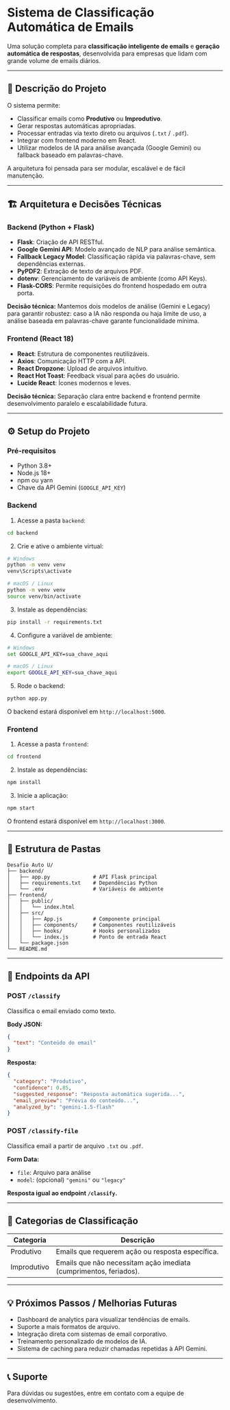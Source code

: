 # Sistema de Classificação Automática de Emails

Uma solução completa para **classificação inteligente de emails** e **geração automática de respostas**, desenvolvida para empresas que lidam com grande volume de emails diários.

---

## 📝 Descrição do Projeto

O sistema permite:

- Classificar emails como **Produtivo** ou **Improdutivo**.
- Gerar respostas automáticas apropriadas.
- Processar entradas via texto direto ou arquivos (`.txt` / `.pdf`).
- Integrar com frontend moderno em React.
- Utilizar modelos de IA para análise avançada (Google Gemini) ou fallback baseado em palavras-chave.

A arquitetura foi pensada para ser modular, escalável e de fácil manutenção.

---

## 🏗 Arquitetura e Decisões Técnicas

### Backend (Python + Flask)

- **Flask**: Criação de API RESTful.
- **Google Gemini API**: Modelo avançado de NLP para análise semântica.
- **Fallback Legacy Model**: Classificação rápida via palavras-chave, sem dependências externas.
- **PyPDF2**: Extração de texto de arquivos PDF.
- **dotenv**: Gerenciamento de variáveis de ambiente (como API Keys).
- **Flask-CORS**: Permite requisições do frontend hospedado em outra porta.

**Decisão técnica:**
Mantemos dois modelos de análise (Gemini e Legacy) para garantir robustez: caso a IA não responda ou haja limite de uso, a análise baseada em palavras-chave garante funcionalidade mínima.

### Frontend (React 18)

- **React**: Estrutura de componentes reutilizáveis.
- **Axios**: Comunicação HTTP com a API.
- **React Dropzone**: Upload de arquivos intuitivo.
- **React Hot Toast**: Feedback visual para ações do usuário.
- **Lucide React**: Ícones modernos e leves.

**Decisão técnica:**
Separação clara entre backend e frontend permite desenvolvimento paralelo e escalabilidade futura.

---

## ⚙️ Setup do Projeto

### Pré-requisitos

- Python 3.8+
- Node.js 18+
- npm ou yarn
- Chave da API Gemini (`GOOGLE_API_KEY`)

### Backend

1. Acesse a pasta `backend`:

```bash
cd backend
```

2. Crie e ative o ambiente virtual:

```bash
# Windows
python -m venv venv
venv\Scripts\activate

# macOS / Linux
python -m venv venv
source venv/bin/activate
```

3. Instale as dependências:

```bash
pip install -r requirements.txt
```

4. Configure a variável de ambiente:

```bash
# Windows
set GOOGLE_API_KEY=sua_chave_aqui

# macOS / Linux
export GOOGLE_API_KEY=sua_chave_aqui
```

5. Rode o backend:

```bash
python app.py
```

O backend estará disponível em `http://localhost:5000`.

### Frontend

1. Acesse a pasta `frontend`:

```bash
cd frontend
```

2. Instale as dependências:

```bash
npm install
```

3. Inicie a aplicação:

```bash
npm start
```

O frontend estará disponível em `http://localhost:3000`.

---

## 📂 Estrutura de Pastas

```
Desafio Auto U/
├── backend/
│   ├── app.py              # API Flask principal
│   ├── requirements.txt    # Dependências Python
│   └── .env                # Variáveis de ambiente
├── frontend/
│   ├── public/
│   │   └── index.html
│   ├── src/
│   │   ├── App.js          # Componente principal
│   │   ├── components/     # Componentes reutilizáveis
│   │   ├── hooks/          # Hooks personalizados
│   │   └── index.js        # Ponto de entrada React
│   └── package.json
└── README.md
```

---

## 🔗 Endpoints da API

### POST `/classify`

Classifica o email enviado como texto.

**Body JSON:**

```json
{
  "text": "Conteúdo do email"
}
```

**Resposta:**

```json
{
  "category": "Produtivo",
  "confidence": 0.85,
  "suggested_response": "Resposta automática sugerida...",
  "email_preview": "Prévia do conteúdo...",
  "analyzed_by": "gemini-1.5-flash"
}
```

### POST `/classify-file`

Classifica email a partir de arquivo `.txt` ou `.pdf`.

**Form Data:**

- `file`: Arquivo para análise
- `model`: (opcional) `"gemini"` ou `"legacy"`

**Resposta igual ao endpoint `/classify`.**

---

## 🎯 Categorias de Classificação

| Categoria     | Descrição                                                       |
|--------------|-----------------------------------------------------------------|
| Produtivo    | Emails que requerem ação ou resposta específica.                |
| Improdutivo  | Emails que não necessitam ação imediata (cumprimentos, feriados). |

---

## 💡 Próximos Passos / Melhorias Futuras

- Dashboard de analytics para visualizar tendências de emails.
- Suporte a mais formatos de arquivo.
- Integração direta com sistemas de email corporativo.
- Treinamento personalizado de modelos de IA.
- Sistema de caching para reduzir chamadas repetidas à API Gemini.

---

## 📞 Suporte

Para dúvidas ou sugestões, entre em contato com a equipe de desenvolvimento.

